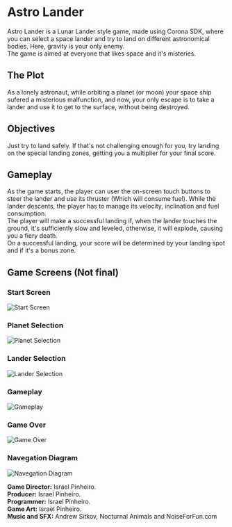 # Astro Lander
Astro Lander is a Lunar Lander style game, made using Corona SDK, where you can select a space lander and try to land on different astronomical bodies. Here, gravity is your only enemy.  
The game is aimed at everyone that likes space and it's misteries.  

## The Plot
As a lonely astronaut, while orbiting a planet (or moon) your space ship sufered a misterious malfunction, and now, your only escape is to take a lander and use it to get to the surface, without being destroyed.  

## Objectives
Just try to land safely.  If that's not challenging enough for you, try landing on the special landing zones, getting you a multiplier for your final score.  

## Gameplay
As the game starts, the player can user the on-screen touch buttons to steer the lander and use its thruster (Which will consume fuel).
While the lander descents, the player has to manage its velocity, inclination and fuel consumption.  
The player will make a successful landing if, when the lander touches the ground, it's sufficiently slow and leveled, otherwise, it will
explode, causing you a fiery death.  
On a successful landing, your score will be determined by your landing spot and if it's a bonus zone.  

## Game Screens (Not final)
### Start Screen
![Start Screen](http://drive.google.com/uc?export=view&id=13F2Zsaw9apieOVWDwT-LPGVyVqIBq9QW)
### Planet Selection
![Planet Selection](http://drive.google.com/uc?export=view&id=1Zw3zBcyQ0c6-JV-k8EJWAZaiLvO6CNr0)
### Lander Selection
![Lander Selection](http://drive.google.com/uc?export=view&id=1xtzWgpRzvYDhUYAx9MbCyZzI6XPVxZBz)
### Gameplay
![Gameplay](http://drive.google.com/uc?export=view&id=1lBe-4j--oCCicnXJWOhcelvGnvQWd8Em)
### Game Over
![Game Over](http://drive.google.com/uc?export=view&id=1d50W0IsFHymLj8AF1Yoa0fzIHt6C4OFR)
### Navegation Diagram
![Navegation Diagram](http://drive.google.com/uc?export=view&id=1q241YvtiWU5UO77ps3ADvDII4EtUsIkB)

**Game Director:** Israel Pinheiro.  
**Producer:** Israel Pinheiro.  
**Programmer:** Israel Pinheiro.  
**Game Art:** Israel Pinheiro.  
**Music and SFX:** Andrew Sitkov, Nocturnal Animals and NoiseForFun.com
